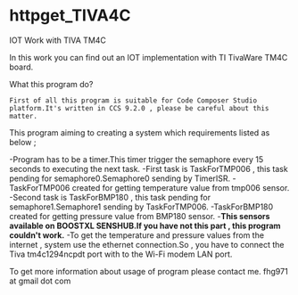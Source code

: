 # httpget_TIVA4C
IOT Work with TIVA TM4C

In this work you can find out an IOT implementation with TI TivaWare TM4C board.

What this program do?

    First of all this program is suitable for Code Composer Studio platform.It's written in CCS 9.2.0 , please be careful about this matter.
This program aiming to creating a system which requirements listed as below ;

-Program has to be a timer.This timer trigger the semaphore every 15 seconds to executing the next task.
-First task is TaskForTMP006 , this task pending for semaphore0.Semaphore0 sending by TimerISR.
-TaskForTMP006 created for getting temperature value from tmp006 sensor.
-Second task is TaskForBMP180 , this task pending for semaphore1.Semaphore1 sending by TaskForTMP006.
-TaskForBMP180 created for getting pressure value from BMP180 sensor.
-**This sensors available on BOOSTXL SENSHUB.If you have not this part , this program couldn't work.**
-To get the temperature and pressure values from the internet , system use the ethernet connection.So , you have to connect the Tiva tm4c1294ncpdt port with to the Wi-Fi modem LAN port.

To get more information about usage of program please contact me.
fhg971 at gmail dot com




